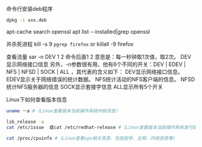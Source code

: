 命令行安装deb程序

 ```sh
dpkg -i xxx.deb
 ```

apt-cache search openssl
 apt list --installed|grep openssl


并杀死进程
 kill -s 9 `pgrep firefox`
 or
 killall -9 firefox


 查看流量
 sar -n DEV 1 2
命令后面1 2 意思是：每一秒钟取1次值，取2次。
DEV显示网络接口信息
另外，-n参数很有用，他有6个不同的开关：DEV | EDEV | NFS | NFSD | SOCK | ALL ，其代表的含义如下：
DEV显示网络接口信息。
EDEV显示关于网络错误的统计数据。
NFS统计活动的NFS客户端的信息。
NFSD统计NFS服务器的信息
SOCK显示套接字信息
ALL显示所有5个开关

Linux下如何查看版本信息
 ```sh
uname －a #（Linux查看版本当前操作系统内核信息）

lsb_release -a
cat /etc/issue  或cat /etc/redhat-release #（Linux查看版本当前操作系统发行版信息）

cat /proc/cpuinfo #（Linux查看cpu相关信息，包括型号、主频、内核信息等）

 ```